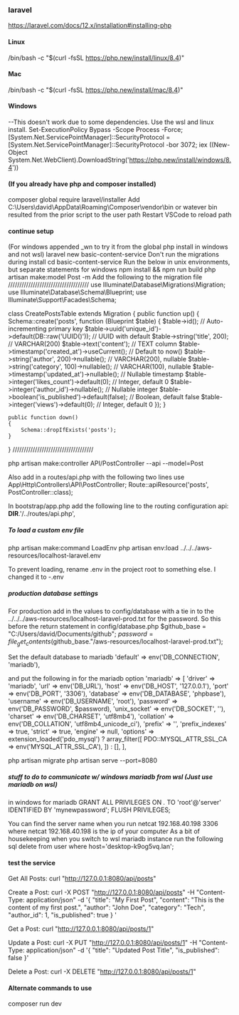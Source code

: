 
### laravel
https://laravel.com/docs/12.x/installation#installing-php
#### Linux
/bin/bash -c "$(curl -fsSL https://php.new/install/linux/8.4)"
#### Mac
/bin/bash -c "$(curl -fsSL https://php.new/install/mac/8.4)"
#### Windows
--This doesn't work due to some dependencies. Use the wsl and linux install.
Set-ExecutionPolicy Bypass -Scope Process -Force; [System.Net.ServicePointManager]::SecurityProtocol = [System.Net.ServicePointManager]::SecurityProtocol -bor 3072; iex ((New-Object System.Net.WebClient).DownloadString('https://php.new/install/windows/8.4'))

#### (If you already have php and composer installed)
composer global require laravel/installer
Add C:\Users\david\AppData\Roaming\Composer\vendor\bin 
or watever bin resulted from the prior script to the user path
Restart VSCode to reload path


#### continue setup
(For windows appended _wn to try it from the global php install in windows and not wsl)
laravel new basic-content-service
Don't run the migrations during install
cd basic-content-service
Run the below in unix environments, but separate statements for windows
npm install && npm run build
php artisan make:model Post -m
Add the following to the migration file 
////////////////////////////////////
use Illuminate\Database\Migrations\Migration;
use Illuminate\Database\Schema\Blueprint;
use Illuminate\Support\Facades\Schema;

class CreatePostsTable extends Migration
{
    public function up()
    {
        Schema::create('posts', function (Blueprint $table) {
            $table->id(); // Auto-incrementing primary key
            $table->uuid('unique_id')->default(DB::raw('UUID()')); // UUID with default
            $table->string('title', 200); // VARCHAR(200)
            $table->text('content'); // TEXT column
            $table->timestamp('created_at')->useCurrent(); // Default to now()
            $table->string('author', 200)->nullable(); // VARCHAR(200), nullable
            $table->string('category', 100)->nullable(); // VARCHAR(100), nullable
            $table->timestamp('updated_at')->nullable(); // Nullable timestamp
            $table->integer('likes_count')->default(0); // Integer, default 0
            $table->integer('author_id')->nullable(); // Nullable integer
            $table->boolean('is_published')->default(false); // Boolean, default false
            $table->integer('views')->default(0); // Integer, default 0
        });
    }

    public function down()
    {
        Schema::dropIfExists('posts');
    }
}
////////////////////////////////////

php artisan make:controller API/PostController --api --model=Post

Also add in a routes/api.php with the following two lines
use App\Http\Controllers\API\PostController;
Route::apiResource('posts', PostController::class);

In bootstrap/app.php add the following line to the routing configuration
        api: __DIR__.'/../routes/api.php',


##### To load a custom env file 
php artisan make:command LoadEnv
php artisan env:load ../../../aws-resources/localhost-laravel.env

To prevent loading, rename .env in the project root to something else.
I changed it to -.env

##### production database settings
For production add in the values to config/database 
with a tie in to the ../../../aws-resources/localhost-laravel-prod.txt
for the password. So this before the return statement in config/database.php
$github_base = "C:/Users/david/Documents/github";
$password = file_get_contents($github_base."/aws-resources/localhost-laravel-prod.txt");

Set the default database to mariadb
    'default' => env('DB_CONNECTION', 'mariadb'),

and put the following in for the mariadb option
        'mariadb' => [
            'driver' => 'mariadb',
            'url' => env('DB_URL'),
            'host' => env('DB_HOST', '127.0.0.1'),
            'port' => env('DB_PORT', '3306'),
            'database' => env('DB_DATABASE', 'phpbase'),
            'username' => env('DB_USERNAME', 'root'),
            'password' => env('DB_PASSWORD', $password),
            'unix_socket' => env('DB_SOCKET', ''),
            'charset' => env('DB_CHARSET', 'utf8mb4'),
            'collation' => env('DB_COLLATION', 'utf8mb4_unicode_ci'),
            'prefix' => '',
            'prefix_indexes' => true,
            'strict' => true,
            'engine' => null,
            'options' => extension_loaded('pdo_mysql') ? array_filter([
                PDO::MYSQL_ATTR_SSL_CA => env('MYSQL_ATTR_SSL_CA'),
            ]) : [],
        ],


php artisan migrate
php artisan serve --port=8080



##### stuff to do to communicate w/ windows mariadb from wsl (Just use mariadb on wsl)
in windows for mariadb
GRANT ALL PRIVILEGES ON *.* TO 'root'@'server' IDENTIFIED BY 'mynewpassword';
FLUSH PRIVILEGES;

You can find the server name when you run 
netcat 192.168.40.198 3306
where netcat 192.168.40.198 is the ip of your computer
As a bit of housekeeping when you switch to wsl mariadb instance run the following sql
delete from user where host='desktop-k9og5vq.lan';

#### test the service
Get All Posts:
curl "http://127.0.0.1:8080/api/posts"

Create a Post:
curl -X POST "http://127.0.0.1:8080/api/posts" 
     -H "Content-Type: application/json" 
     -d '{
    "title": "My First Post",
    "content": "This is the content of my first post.",
    "author": "John Doe",
    "category": "Tech",
    "author_id": 1,
    "is_published": true
}
'


Get a Post:
curl "http://127.0.0.1:8080/api/posts/1"

Update a Post:
curl -X PUT "http://127.0.0.1:8080/api/posts/1" 
     -H "Content-Type: application/json" 
     -d '{
    "title": "Updated Post Title",
    "is_published": false
}'

Delete a Post:
curl -X DELETE "http://127.0.0.1:8080/api/posts/1"



#### Alternate commands to use 
composer run dev
